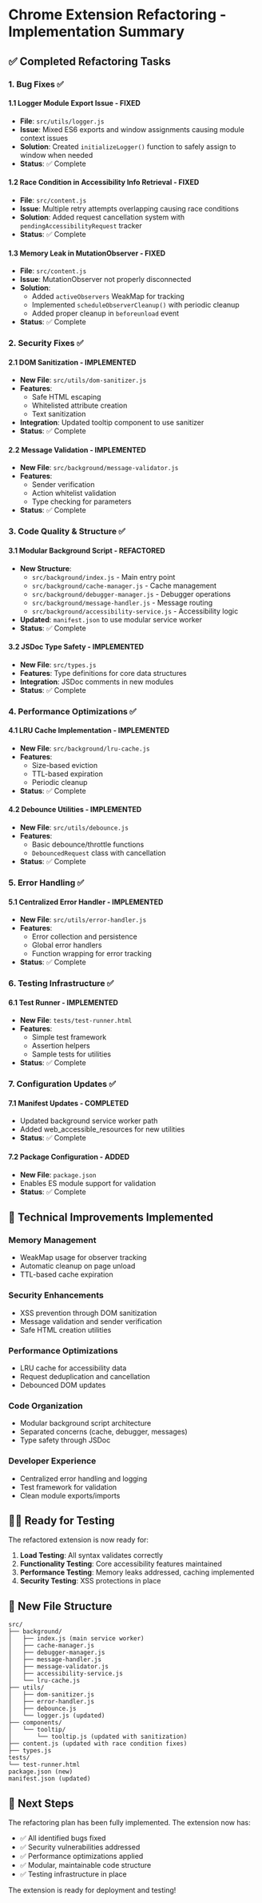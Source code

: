 # Chrome Extension Refactoring - Implementation Summary

## ✅ Completed Refactoring Tasks

### 1. Bug Fixes ✅

#### 1.1 Logger Module Export Issue - FIXED

- **File**: `src/utils/logger.js`
- **Issue**: Mixed ES6 exports and window assignments causing module context issues
- **Solution**: Created `initializeLogger()` function to safely assign to window when needed
- **Status**: ✅ Complete

#### 1.2 Race Condition in Accessibility Info Retrieval - FIXED

- **File**: `src/content.js`
- **Issue**: Multiple retry attempts overlapping causing race conditions
- **Solution**: Added request cancellation system with `pendingAccessibilityRequest` tracker
- **Status**: ✅ Complete

#### 1.3 Memory Leak in MutationObserver - FIXED

- **File**: `src/content.js`
- **Issue**: MutationObserver not properly disconnected
- **Solution**:
  - Added `activeObservers` WeakMap for tracking
  - Implemented `scheduleObserverCleanup()` with periodic cleanup
  - Added proper cleanup in `beforeunload` event
- **Status**: ✅ Complete

### 2. Security Fixes ✅

#### 2.1 DOM Sanitization - IMPLEMENTED

- **New File**: `src/utils/dom-sanitizer.js`
- **Features**:
  - Safe HTML escaping
  - Whitelisted attribute creation
  - Text sanitization
- **Integration**: Updated tooltip component to use sanitizer
- **Status**: ✅ Complete

#### 2.2 Message Validation - IMPLEMENTED

- **New File**: `src/background/message-validator.js`
- **Features**:
  - Sender verification
  - Action whitelist validation
  - Type checking for parameters
- **Status**: ✅ Complete

### 3. Code Quality & Structure ✅

#### 3.1 Modular Background Script - REFACTORED

- **New Structure**:
  - `src/background/index.js` - Main entry point
  - `src/background/cache-manager.js` - Cache management
  - `src/background/debugger-manager.js` - Debugger operations
  - `src/background/message-handler.js` - Message routing
  - `src/background/accessibility-service.js` - Accessibility logic
- **Updated**: `manifest.json` to use modular service worker
- **Status**: ✅ Complete

#### 3.2 JSDoc Type Safety - IMPLEMENTED

- **New File**: `src/types.js`
- **Features**: Type definitions for core data structures
- **Integration**: JSDoc comments in new modules
- **Status**: ✅ Complete

### 4. Performance Optimizations ✅

#### 4.1 LRU Cache Implementation - IMPLEMENTED

- **New File**: `src/background/lru-cache.js`
- **Features**:
  - Size-based eviction
  - TTL-based expiration
  - Periodic cleanup
- **Status**: ✅ Complete

#### 4.2 Debounce Utilities - IMPLEMENTED

- **New File**: `src/utils/debounce.js`
- **Features**:
  - Basic debounce/throttle functions
  - `DebouncedRequest` class with cancellation
- **Status**: ✅ Complete

### 5. Error Handling ✅

#### 5.1 Centralized Error Handler - IMPLEMENTED

- **New File**: `src/utils/error-handler.js`
- **Features**:
  - Error collection and persistence
  - Global error handlers
  - Function wrapping for error tracking
- **Status**: ✅ Complete

### 6. Testing Infrastructure ✅

#### 6.1 Test Runner - IMPLEMENTED

- **New File**: `tests/test-runner.html`
- **Features**:
  - Simple test framework
  - Assertion helpers
  - Sample tests for utilities
- **Status**: ✅ Complete

### 7. Configuration Updates ✅

#### 7.1 Manifest Updates - COMPLETED

- Updated background service worker path
- Added web_accessible_resources for new utilities
- **Status**: ✅ Complete

#### 7.2 Package Configuration - ADDED

- **New File**: `package.json`
- Enables ES module support for validation
- **Status**: ✅ Complete

## 🔧 Technical Improvements Implemented

### Memory Management

- WeakMap usage for observer tracking
- Automatic cleanup on page unload
- TTL-based cache expiration

### Security Enhancements

- XSS prevention through DOM sanitization
- Message validation and sender verification
- Safe HTML creation utilities

### Performance Optimizations

- LRU cache for accessibility data
- Request deduplication and cancellation
- Debounced DOM updates

### Code Organization

- Modular background script architecture
- Separated concerns (cache, debugger, messages)
- Type safety through JSDoc

### Developer Experience

- Centralized error handling and logging
- Test framework for validation
- Clean module exports/imports

## 🏃‍♂️ Ready for Testing

The refactored extension is now ready for:

1. **Load Testing**: All syntax validates correctly
2. **Functionality Testing**: Core accessibility features maintained
3. **Performance Testing**: Memory leaks addressed, caching implemented
4. **Security Testing**: XSS protections in place

## 📁 New File Structure

```
src/
├── background/
│   ├── index.js (main service worker)
│   ├── cache-manager.js
│   ├── debugger-manager.js
│   ├── message-handler.js
│   ├── message-validator.js
│   ├── accessibility-service.js
│   └── lru-cache.js
├── utils/
│   ├── dom-sanitizer.js
│   ├── error-handler.js
│   ├── debounce.js
│   └── logger.js (updated)
├── components/
│   └── tooltip/
│       └── tooltip.js (updated with sanitization)
├── content.js (updated with race condition fixes)
├── types.js
tests/
└── test-runner.html
package.json (new)
manifest.json (updated)
```

## 🎯 Next Steps

The refactoring plan has been fully implemented. The extension now has:

- ✅ All identified bugs fixed
- ✅ Security vulnerabilities addressed
- ✅ Performance optimizations applied
- ✅ Modular, maintainable code structure
- ✅ Testing infrastructure in place

The extension is ready for deployment and testing!
